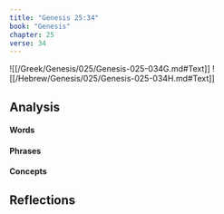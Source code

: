 ```yaml
---
title: "Genesis 25:34"
book: "Genesis"
chapter: 25
verse: 34
---
```

![[/Greek/Genesis/025/Genesis-025-034G.md#Text]]
![[/Hebrew/Genesis/025/Genesis-025-034H.md#Text]]

## Analysis

#### Words

#### Phrases

#### Concepts

## Reflections
